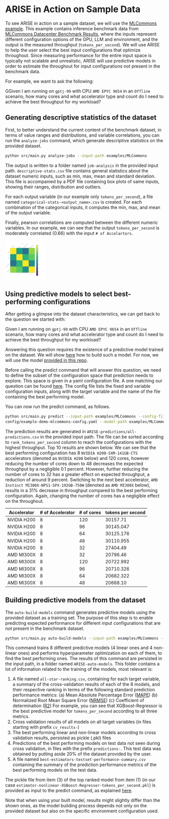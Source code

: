 # ARISE in Action on Sample Data

To see ARISE in action on a sample dataset, we will use the [MLCommons example](../examples/MLCommons). This example
contains inference benchmark data from [MLCommons Datacenter Benchmark Results](https://mlcommons.org/benchmarks/inference-datacenter), 
where the inputs represent different configuration options of the GPU, LLM and environment, and the output is the 
measured throughput (`tokens_per_second`). We will use ARISE to help the user select the best input configurations that 
optimize throughout. Since measuring performance for the entire input space is typically not scalable and unrealistic, 
ARISE will use predictive models in order to estimate the throughout for input configurations not present in the 
benchmark data.

For example, we want to ask the following:

GGiven I am running on `gptj-99` with CPU `AMD EPYC 9654` in an `Offline` scenario, how many cores and what accelerator 
type and count do I need to achieve the best throughput for my workload?

## Generating descriptive statistics of the dataset

First, to better understand the current content of the benchmark dataset, in terms of value ranges and distributions, 
and variable correlations, you can run the `analyze-jobs` command, which generate descriptive statistics on the provided 
dataset. 

```bash
python src/main.py analyze-jobs --input-path examples/MLCommons
```

The output is written to a folder named `job-analysis` in the provided input path. `descriptive-stats.csv` file contains
general statistics about the dataset numeric inputs, such as min, max, mean and standard deviation. This file is 
accompanied by a PDF file containing box plots of same inputs, showing their ranges, distribution and outliers.   

For each output variable (in our example only `tokens_per_second`), a file named  `categorical-stats-<output_name>.csv` 
is created. For each combination of the categorical inputs, it computes the min, max, and mean of the output variable.

Finally, pearson correlations are computed between the different numeric variables. In our example, we can see that the
output `tokens_per_second` is moderately correlated (0.66) with the input `# of Accelartors`.

<img src="correlation-single-job.png"  width="25%" height="25%">

## Using predictive models to select best-performing configurations

After getting a glimpse into the dataset characteristics, we can get back to the question we started with: 

Given I am running on `gptj-99` with CPU `AMD EPYC 9654` in an `Offline` scenario, how many cores and what accelerator 
type and count do I need to achieve the best throughput for my workload?

Answering this question requires the existence of a predictive model trained on the dataset. We will show 
[here](#building-predictive-models-from-the-dataset) how to build such a model. For now, we will use the model 
[provided in this repo](../examples/MLCommons/ARISE-auto-models/estimator-nonlinear-XGBoost-Regressor-tokens_per_second.pkl).

Before calling the predict command that will answer this question, we need to define the subset of the configuration space
that prediction needs to explore. This space is given in a yaml configuration file. A one matching our question can be found 
[here](../config/example-demo-mlcommons-config.yaml). The config file lists the fixed and variable configuration inputs,
along with the target variable and the name of the file containing the best performing model. 

You can now run the predict command, as follows.

```bash
python src/main.py predict --input-path examples/MLCommons --config-file
config/example-demo-mlcommons-config.yaml --model-path examples/MLCommons/ARISE-auto-models
```

The prediction results are generated in `ARISE-predictions/all-predictions.csv` in the provided input path. The file can
be sorted according to `rank_tokens_per_second` column to reach the configurations with the highest throughput. Top 10 
results are shown below. We can see that the best performing configuration has 8 `NVIDIA H200-SXM-141GB-CTS` 
accelerators (denoted as `NVIDIA H200` below) and 120 cores, however reducing the number of cores down to 48 decreases 
the expected throughput by a negligible 0.1 percent. However, further reducing the number of cores to 32 has a greater 
effect on expected throughput, a reduction of around 9 percent. Switching to the next best accelerator, 
`AMD Instinct MI300X-NPS1-SPX-192GB-750W` (denoted as `AMD MI300X` below), results in a 31% decrease in throughput 
compared to the best performing configuration. Again, changing the number of cores has a negligible effect on the throughout. 

Accelerator | # of Accelerator | # of cores | tokens per second 
--- | -- | --- | --- 
NVIDIA H200 | 8 | 120 | 30157.71
NVIDIA H200 | 8 | 96 | 30145.047
NVIDIA H200 | 8 | 64 | 30125.176
NVIDIA H200 | 8 | 48 | 30110.955
NVIDIA H200 | 8 | 32 | 27404.49
AMD MI300X | 8 | 32 | 20796.46
AMD MI300X | 8 | 120 | 20722.992
AMD MI300X | 8 | 96 | 20710.326
AMD MI300X | 8 | 64 | 20682.322
AMD MI300X | 8 | 48 | 20668.10

## Building predictive models from the dataset

The `auto-build-models` command generates predictive models using the provided dataset as a training set. The purpose of 
this step is to enable predicting expected performance for different input configurations that are not present in the 
benchmark dataset.

```bash
python src/main.py auto-build-models --input-path examples/MLCommons --reread-history --config-file config/small-auto-model-search-config.yaml
```
This command trains 8 different predictive models (4 linear ones and 4 non-linear ones) and performs hyperparameter 
optimization on each of them, to find the best performing ones. The results of this command are persisted in the input 
path, in a folder named `ARISE-auto-models`. This folder contains a lot of information related to the training of the 
models, most relevant is:
1. A file named `all-star-ranking.csv`, containing for each target variable, a summary of the cross-validation results of 
each of the 8 models, and their respective ranking in terms of the following standard prediction performance metrics: 
   (a) Mean Absolute Percentage Error ([MAPE](https://en.wikipedia.org/wiki/Mean_absolute_percentage_error)) 
   (b) Normalized Root Mean Square Error ([NRMSE](https://en.wikipedia.org/wiki/Root_mean_square_deviation))
   (c) Coefficient of determination ([R2](https://en.wikipedia.org/wiki/Coefficient_of_determination))
   For example, you can see that XGBoost-Regressor is the best predictive model for `tokens_per_second` according to all 
   three metrics.
2. Cross validation results of all models on all target variables (in files starting with prefix `cv_results-`)
3. The best performing linear and non-linear models according to cross validation results, persisted as pickle (.pkl) files 
4. Predictions of the best performing models on test data not seen during cross validation, in files with the prefix
`predictions-`. This test data was obtained by putting aside 20% of the dataset provided by the user.
5. A file named `best-estimators-testset-performance-summary.csv` containing the summary of the prediction performance 
metrics of the best performing models on the test data.
    
The pickle file from item (3) of the top ranked model from item (1) (in our case 
`estimator-nonlinear-XGBoost-Regressor-tokens_per_second.pkl`) is provided as input to the predict command, as explained
[here](#using-predictive-models-to-select-best-performing-configurations).

Note that when using your built model, results might slightly differ than the shown ones, as the model building process
depends not only on the provided dataset but also on the specific environment configuration used.

